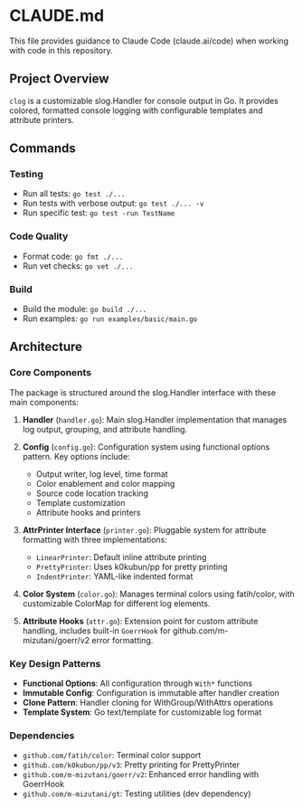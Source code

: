 # CLAUDE.md

This file provides guidance to Claude Code (claude.ai/code) when working with code in this repository.

## Project Overview

`clog` is a customizable slog.Handler for console output in Go. It provides colored, formatted console logging with configurable templates and attribute printers.

## Commands

### Testing
- Run all tests: `go test ./...`
- Run tests with verbose output: `go test ./... -v`
- Run specific test: `go test -run TestName`

### Code Quality
- Format code: `go fmt ./...`
- Run vet checks: `go vet ./...`

### Build
- Build the module: `go build ./...`
- Run examples: `go run examples/basic/main.go`

## Architecture

### Core Components

The package is structured around the slog.Handler interface with these main components:

1. **Handler** (`handler.go`): Main slog.Handler implementation that manages log output, grouping, and attribute handling.

2. **Config** (`config.go`): Configuration system using functional options pattern. Key options include:
   - Output writer, log level, time format
   - Color enablement and color mapping
   - Source code location tracking
   - Template customization
   - Attribute hooks and printers

3. **AttrPrinter Interface** (`printer.go`): Pluggable system for attribute formatting with three implementations:
   - `LinearPrinter`: Default inline attribute printing
   - `PrettyPrinter`: Uses k0kubun/pp for pretty printing
   - `IndentPrinter`: YAML-like indented format

4. **Color System** (`color.go`): Manages terminal colors using fatih/color, with customizable ColorMap for different log elements.

5. **Attribute Hooks** (`attr.go`): Extension point for custom attribute handling, includes built-in `GoerrHook` for github.com/m-mizutani/goerr/v2 error formatting.

### Key Design Patterns

- **Functional Options**: All configuration through `With*` functions
- **Immutable Config**: Configuration is immutable after handler creation
- **Clone Pattern**: Handler cloning for WithGroup/WithAttrs operations
- **Template System**: Go text/template for customizable log format

### Dependencies

- `github.com/fatih/color`: Terminal color support
- `github.com/k0kubun/pp/v3`: Pretty printing for PrettyPrinter
- `github.com/m-mizutani/goerr/v2`: Enhanced error handling with GoerrHook
- `github.com/m-mizutani/gt`: Testing utilities (dev dependency)
